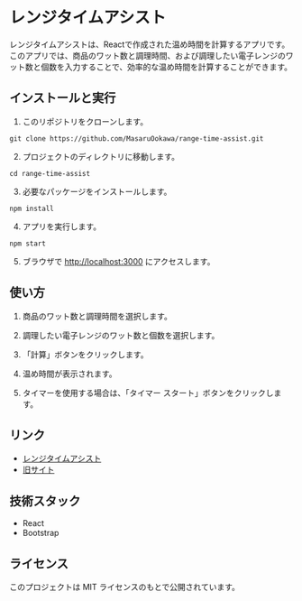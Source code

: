 # レンジタイムアシスト

レンジタイムアシストは、Reactで作成された温め時間を計算するアプリです。このアプリでは、商品のワット数と調理時間、および調理したい電子レンジのワット数と個数を入力することで、効率的な温め時間を計算することができます。

## インストールと実行

1. このリポジトリをクローンします。

```
git clone https://github.com/MasaruOokawa/range-time-assist.git
```

2. プロジェクトのディレクトリに移動します。

```
cd range-time-assist
```

3. 必要なパッケージをインストールします。

```
npm install
```

4. アプリを実行します。

```
npm start
```

5. ブラウザで [http://localhost:3000](http://localhost:3000) にアクセスします。

## 使い方

1. 商品のワット数と調理時間を選択します。

2. 調理したい電子レンジのワット数と個数を選択します。

3. 「計算」ボタンをクリックします。

4. 温め時間が表示されます。

5. タイマーを使用する場合は、「タイマー スタート」ボタンをクリックします。

## リンク

- [レンジタイムアシスト](https://masaruookawa.github.io/range-time-assist/)
- [旧サイト](https://masaruookawa.github.io/microwave_calc/)

## 技術スタック

- React
- Bootstrap

## ライセンス

このプロジェクトは MIT ライセンスのもとで公開されています。

```
```
